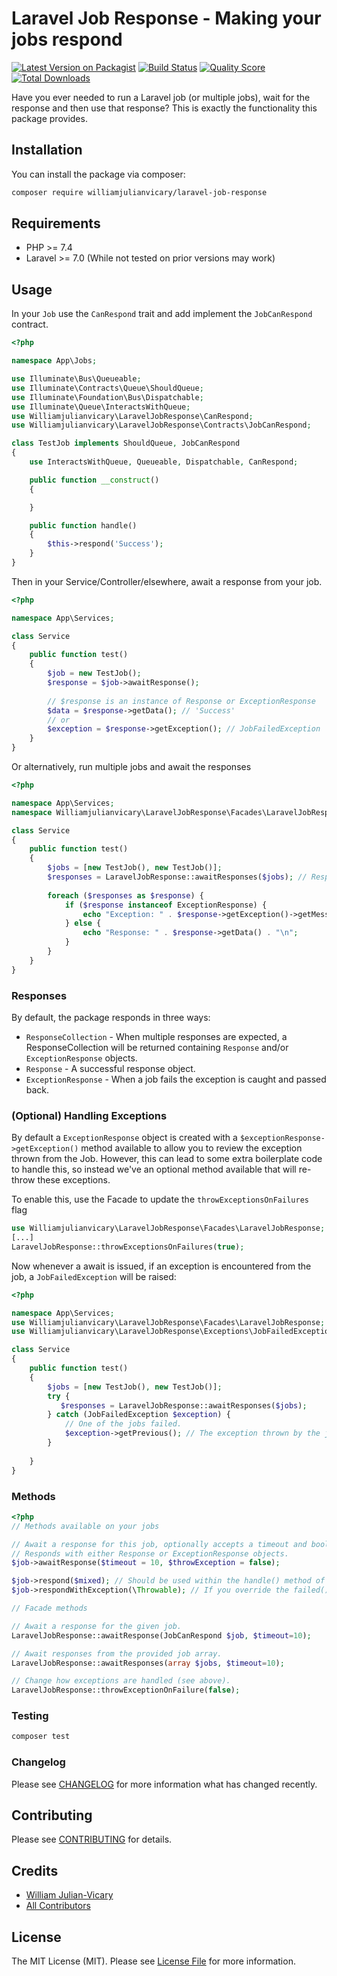 # Laravel Job Response - Making your jobs respond

[![Latest Version on Packagist](https://img.shields.io/packagist/v/williamjulianvicary/laravel-job-response.svg?style=flat-square)](https://packagist.org/packages/williamjulianvicary/laravel-job-response)
[![Build Status](https://img.shields.io/travis/williamjulianvicary/laravel-job-response/master.svg?style=flat-square)](https://travis-ci.org/williamjulianvicary/laravel-job-response)
[![Quality Score](https://img.shields.io/scrutinizer/g/williamjulianvicary/laravel-job-response.svg?style=flat-square)](https://scrutinizer-ci.com/g/williamjulianvicary/laravel-job-response)
[![Total Downloads](https://img.shields.io/packagist/dt/williamjulianvicary/laravel-job-response.svg?style=flat-square)](https://packagist.org/packages/williamjulianvicary/laravel-job-response)

Have you ever needed to run a Laravel job (or multiple jobs), wait for the response and then use that response? This is exactly the functionality this package provides. 

## Installation

You can install the package via composer:

```bash
composer require williamjulianvicary/laravel-job-response
```

## Requirements

- PHP >= 7.4
- Laravel >= 7.0 (While not tested on prior versions may work)

## Usage

In your `Job` use the `CanRespond` trait and add implement the `JobCanRespond` contract.

``` php
<?php

namespace App\Jobs;

use Illuminate\Bus\Queueable;
use Illuminate\Contracts\Queue\ShouldQueue;
use Illuminate\Foundation\Bus\Dispatchable;
use Illuminate\Queue\InteractsWithQueue;
use Williamjulianvicary\LaravelJobResponse\CanRespond;
use Williamjulianvicary\LaravelJobResponse\Contracts\JobCanRespond;

class TestJob implements ShouldQueue, JobCanRespond
{
    use InteractsWithQueue, Queueable, Dispatchable, CanRespond;

    public function __construct()
    {

    }

    public function handle()
    {
        $this->respond('Success');
    }
}
```

Then in your Service/Controller/elsewhere, await a response from your job.

``` php
<?php

namespace App\Services;

class Service
{
    public function test()
    {
        $job = new TestJob();
        $response = $job->awaitResponse();
        
        // $response is an instance of Response or ExceptionResponse
        $data = $response->getData(); // 'Success'
        // or 
        $exception = $response->getException(); // JobFailedException
    }
}
```

Or alternatively, run multiple jobs and await the responses
``` php
<?php

namespace App\Services;
namespace Williamjulianvicary\LaravelJobResponse\Facades\LaravelJobResponse;

class Service
{
    public function test()
    {
        $jobs = [new TestJob(), new TestJob()];
        $responses = LaravelJobResponse::awaitResponses($jobs); // ResponseCollection
        
        foreach ($responses as $response) {
            if ($response instanceof ExceptionResponse) {
                echo "Exception: " . $response->getException()->getMessage() . "\n";
            } else {
                echo "Response: " . $response->getData() . "\n";
            }
        }
    }
}   
```

### Responses

By default, the package responds in three ways:

- `ResponseCollection` - When multiple responses are expected, a ResponseCollection will be 
returned containing `Response` and/or `ExceptionResponse` objects.
- `Response` - A successful response object.
- `ExceptionResponse` - When a job fails the exception is caught and passed back.

### (Optional) Handling Exceptions 

By default a `ExceptionResponse` object is created with a `$exceptionResponse->getException()` method available to allow you to
review the exception thrown from the Job. However, this can lead to some extra boilerplate code to handle this, so instead we've
an optional method available that will re-throw these exceptions.

To enable this, use the Facade to update the `throwExceptionsOnFailures` flag
```php
use Williamjulianvicary\LaravelJobResponse\Facades\LaravelJobResponse;
[...]
LaravelJobResponse::throwExceptionsOnFailures(true);
```

Now whenever a await is issued, if an exception is encountered from the job, a `JobFailedException` will be raised:
```php
<?php

namespace App\Services;
use Williamjulianvicary\LaravelJobResponse\Facades\LaravelJobResponse;
use Williamjulianvicary\LaravelJobResponse\Exceptions\JobFailedException;

class Service
{
    public function test()
    {
        $jobs = [new TestJob(), new TestJob()];
        try {
           $responses = LaravelJobResponse::awaitResponses($jobs);
        } catch (JobFailedException $exception) {
            // One of the jobs failed.
            $exception->getPrevious(); // The exception thrown by the job.
        }       
       
    }
}  
```

### Methods
```php
<?php
// Methods available on your jobs

// Await a response for this job, optionally accepts a timeout and bool whether a exception should be raised if the job fails.
// Responds with either Response or ExceptionResponse objects.
$job->awaitResponse($timeout = 10, $throwException = false);  

$job->respond($mixed); // Should be used within the handle() method of the job to respond appropriately.
$job->respondWithException(\Throwable); // If you override the failed() method, this method responds with an exception.

// Facade methods

// Await a response for the given job.
LaravelJobResponse::awaitResponse(JobCanRespond $job, $timeout=10);

// Await responses from the provided job array.
LaravelJobResponse::awaitResponses(array $jobs, $timeout=10);

// Change how exceptions are handled (see above).
LaravelJobResponse::throwExceptionOnFailure(false);
```


### Testing

``` bash
composer test
```

### Changelog

Please see [CHANGELOG](CHANGELOG.md) for more information what has changed recently.

## Contributing

Please see [CONTRIBUTING](CONTRIBUTING.md) for details.

## Credits

- [William Julian-Vicary](https://github.com/williamjulianvicary)
- [All Contributors](../../contributors)

## License

The MIT License (MIT). Please see [License File](LICENSE.md) for more information.
